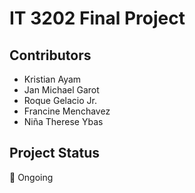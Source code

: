 # IT 3202 Final Project

## Contributors
  - Kristian Ayam
  - Jan Michael Garot
  - Roque Gelacio Jr.
  - Francine Menchavez
  - Niña Therese Ybas

## Project Status
📝 Ongoing
